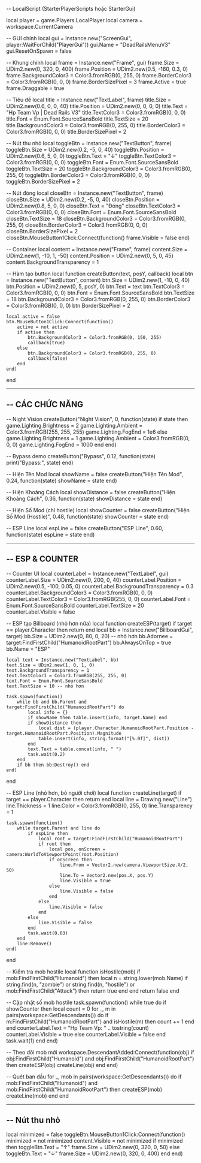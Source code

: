 -- LocalScript (StarterPlayerScripts hoặc StarterGui)

local player = game.Players.LocalPlayer
local camera = workspace.CurrentCamera

-- GUI chính
local gui = Instance.new("ScreenGui", player:WaitForChild("PlayerGui"))
gui.Name = "DeadRailsMenuV3"
gui.ResetOnSpawn = false

-- Khung chính
local frame = Instance.new("Frame", gui)
frame.Size = UDim2.new(0, 320, 0, 400)
frame.Position = UDim2.new(0.5, -160, 0.3, 0)
frame.BackgroundColor3 = Color3.fromRGB(0, 255, 0)
frame.BorderColor3 = Color3.fromRGB(0, 0, 0)
frame.BorderSizePixel = 3
frame.Active = true
frame.Draggable = true

-- Tiêu đề
local title = Instance.new("TextLabel", frame)
title.Size = UDim2.new(0.6, 0, 0, 40)
title.Position = UDim2.new(0, 0, 0, 0)
title.Text = "Hp Team Vp | Dead Rails V3"
title.TextColor3 = Color3.fromRGB(0, 0, 0)
title.Font = Enum.Font.SourceSansBold
title.TextSize = 20
title.BackgroundColor3 = Color3.fromRGB(0, 255, 0)
title.BorderColor3 = Color3.fromRGB(0, 0, 0)
title.BorderSizePixel = 2

-- Nút thu nhỏ
local toggleBtn = Instance.new("TextButton", frame)
toggleBtn.Size = UDim2.new(0.2, -5, 0, 40)
toggleBtn.Position = UDim2.new(0.6, 5, 0, 0)
toggleBtn.Text = "↓"
toggleBtn.TextColor3 = Color3.fromRGB(0, 0, 0)
toggleBtn.Font = Enum.Font.SourceSansBold
toggleBtn.TextSize = 20
toggleBtn.BackgroundColor3 = Color3.fromRGB(0, 255, 0)
toggleBtn.BorderColor3 = Color3.fromRGB(0, 0, 0)
toggleBtn.BorderSizePixel = 2

-- Nút đóng
local closeBtn = Instance.new("TextButton", frame)
closeBtn.Size = UDim2.new(0.2, -5, 0, 40)
closeBtn.Position = UDim2.new(0.8, 5, 0, 0)
closeBtn.Text = "Đóng"
closeBtn.TextColor3 = Color3.fromRGB(0, 0, 0)
closeBtn.Font = Enum.Font.SourceSansBold
closeBtn.TextSize = 18
closeBtn.BackgroundColor3 = Color3.fromRGB(0, 255, 0)
closeBtn.BorderColor3 = Color3.fromRGB(0, 0, 0)
closeBtn.BorderSizePixel = 2
closeBtn.MouseButton1Click:Connect(function()
    frame.Visible = false
end)

-- Container
local content = Instance.new("Frame", frame)
content.Size = UDim2.new(1, -10, 1, -50)
content.Position = UDim2.new(0, 5, 0, 45)
content.BackgroundTransparency = 1

-- Hàm tạo button
local function createButton(text, posY, callback)
    local btn = Instance.new("TextButton", content)
    btn.Size = UDim2.new(1, -10, 0, 40)
    btn.Position = UDim2.new(0, 5, posY, 0)
    btn.Text = text
    btn.TextColor3 = Color3.fromRGB(0, 0, 0)
    btn.Font = Enum.Font.SourceSansBold
    btn.TextSize = 18
    btn.BackgroundColor3 = Color3.fromRGB(0, 255, 0)
    btn.BorderColor3 = Color3.fromRGB(0, 0, 0)
    btn.BorderSizePixel = 2

    local active = false
    btn.MouseButton1Click:Connect(function()
        active = not active
        if active then
            btn.BackgroundColor3 = Color3.fromRGB(0, 150, 255)
            callback(true)
        else
            btn.BackgroundColor3 = Color3.fromRGB(0, 255, 0)
            callback(false)
        end
    end)
end

------------------------------------------------
-- CÁC CHỨC NĂNG
------------------------------------------------

-- Night Vision
createButton("Night Vision", 0, function(state)
    if state then
        game.Lighting.Brightness = 2
        game.Lighting.Ambient = Color3.fromRGB(255, 255, 255)
        game.Lighting.FogEnd = 1e6
    else
        game.Lighting.Brightness = 1
        game.Lighting.Ambient = Color3.fromRGB(0, 0, 0)
        game.Lighting.FogEnd = 1000
    end
end)

-- Bypass demo
createButton("Bypass", 0.12, function(state)
    print("Bypass:", state)
end)

-- Hiện Tên Mod
local showName = false
createButton("Hiện Tên Mod", 0.24, function(state)
    showName = state
end)

-- Hiện Khoảng Cách
local showDistance = false
createButton("Hiện Khoảng Cách", 0.36, function(state)
    showDistance = state
end)

-- Hiện Số Mod (chỉ hostile)
local showCounter = false
createButton("Hiện Số Mod (Hostile)", 0.48, function(state)
    showCounter = state
end)

-- ESP Line
local espLine = false
createButton("ESP Line", 0.60, function(state)
    espLine = state
end)

------------------------------------------------
-- ESP & COUNTER
------------------------------------------------

-- Counter UI
local counterLabel = Instance.new("TextLabel", gui)
counterLabel.Size = UDim2.new(0, 200, 0, 40)
counterLabel.Position = UDim2.new(0.5, -100, 0.05, 0)
counterLabel.BackgroundTransparency = 0.3
counterLabel.BackgroundColor3 = Color3.fromRGB(0, 0, 0)
counterLabel.TextColor3 = Color3.fromRGB(255, 0, 0)
counterLabel.Font = Enum.Font.SourceSansBold
counterLabel.TextSize = 20
counterLabel.Visible = false

-- ESP tạo Billboard (nhỏ hơn nữa)
local function createESP(target)
    if target == player.Character then return end
    local bb = Instance.new("BillboardGui", target)
    bb.Size = UDim2.new(0, 80, 0, 20) -- nhỏ hơn
    bb.Adornee = target:FindFirstChild("HumanoidRootPart")
    bb.AlwaysOnTop = true
    bb.Name = "ESP"

    local text = Instance.new("TextLabel", bb)
    text.Size = UDim2.new(1, 0, 1, 0)
    text.BackgroundTransparency = 1
    text.TextColor3 = Color3.fromRGB(255, 255, 0)
    text.Font = Enum.Font.SourceSansBold
    text.TextSize = 10 -- nhỏ hơn

    task.spawn(function()
        while bb and bb.Parent and target:FindFirstChild("HumanoidRootPart") do
            local info = {}
            if showName then table.insert(info, target.Name) end
            if showDistance then
                local dist = (player.Character.HumanoidRootPart.Position - target.HumanoidRootPart.Position).Magnitude
                table.insert(info, string.format("[%.0f]", dist))
            end
            text.Text = table.concat(info, " ")
            task.wait(0.2)
        end
        if bb then bb:Destroy() end
    end)
end

-- ESP Line (nhỏ hơn, bỏ người chơi)
local function createLine(target)
    if target == player.Character then return end
    local line = Drawing.new("Line")
    line.Thickness = 1
    line.Color = Color3.fromRGB(0, 255, 0)
    line.Transparency = 1

    task.spawn(function()
        while target.Parent and line do
            if espLine then
                local root = target:FindFirstChild("HumanoidRootPart")
                if root then
                    local pos, onScreen = camera:WorldToViewportPoint(root.Position)
                    if onScreen then
                        line.From = Vector2.new(camera.ViewportSize.X/2, 50)
                        line.To = Vector2.new(pos.X, pos.Y)
                        line.Visible = true
                    else
                        line.Visible = false
                    end
                else
                    line.Visible = false
                end
            else
                line.Visible = false
            end
            task.wait(0.03)
        end
        line:Remove()
    end)
end

-- Kiểm tra mob hostile
local function isHostile(mob)
    if mob:FindFirstChild("Humanoid") then
        local n = string.lower(mob.Name)
        if string.find(n, "zombie") or string.find(n, "hostile") or mob:FindFirstChild("Attack") then
            return true
        end
    end
    return false
end

-- Cập nhật số mob hostile
task.spawn(function()
    while true do
        if showCounter then
            local count = 0
            for _, m in pairs(workspace:GetDescendants()) do
                if m:FindFirstChild("HumanoidRootPart") and isHostile(m) then
                    count += 1
                end
            end
            counterLabel.Text = "Hp Team Vp: " .. tostring(count)
            counterLabel.Visible = true
        else
            counterLabel.Visible = false
        end
        task.wait(1)
    end
end)

-- Theo dõi mob mới
workspace.DescendantAdded:Connect(function(obj)
    if obj:FindFirstChild("Humanoid") and obj:FindFirstChild("HumanoidRootPart") then
        createESP(obj)
        createLine(obj)
    end
end)

-- Quét ban đầu
for _, mob in pairs(workspace:GetDescendants()) do
    if mob:FindFirstChild("Humanoid") and mob:FindFirstChild("HumanoidRootPart") then
        createESP(mob)
        createLine(mob)
    end
end

------------------------------------------------
-- Nút thu nhỏ
------------------------------------------------
local minimized = false
toggleBtn.MouseButton1Click:Connect(function()
    minimized = not minimized
    content.Visible = not minimized
    if minimized then
        toggleBtn.Text = "↑"
        frame.Size = UDim2.new(0, 320, 0, 50)
    else
        toggleBtn.Text = "↓"
        frame.Size = UDim2.new(0, 320, 0, 400)
    end
end)
